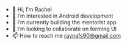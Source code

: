 - 👋 Hi, I’m Rachel
- 👀 I’m interested in Android development
- 🌱 I’m currently building the mentorlst app
- 💞️ I’m looking to collaborate on forming UI
- 📫 How to reach me raynafs90@gmail.com

<!---
Raynafs/Raynafs is a ✨ special ✨ repository because its `README.md` (this file) appears on your GitHub profile.
You can click the Preview link to take a look at your changes.
--->
